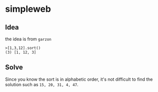 # simpleweb

## Idea

the idea is from `garzon`
```
>[1,3,12].sort()
(3) [1, 12, 3]
```

## Solve

Since you know the sort is in alphabetic order, it's not difficult to find the solution such as `15, 20, 31, 4, 47`.

